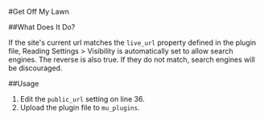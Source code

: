 #Get Off My Lawn

##What Does It Do?

If the site's current url matches the `live_url` property defined in the plugin file, Reading Settings > Visibility is automatically set to allow search engines. The reverse is also true. If they do not match, search engines will be discouraged.

##Usage

1. Edit the `public_url` setting on line 36.
1. Upload the plugin file to `mu_plugins`.
